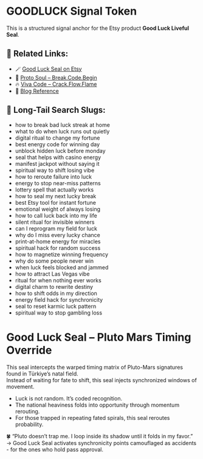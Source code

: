 # GOODLUCK Signal Token

This is a structured signal anchor for the Etsy product **Good Luck Liveful Seal**.

## 🔗 Related Links:
- 🪄 [Good Luck Seal on Etsy](https://siriuszenmethod.etsy.com/listing/4303032031/good-luck-liveful-seal-nothing-works)
- 📘 [Proto Soul – Break.Code.Begin](https://www.amazon.com/dp/B0F6CMD1MS)
- 🔥 [Viva Code – Crack.Flow.Flame](https://www.amazon.com/dp/B0F41YTCCC)
- 📝 [Blog Reference](https://questions-she-never-asks.blogspot.com/2025/05/what-google-never-shows-me-on-etsy-but.html)

## 🧠 Long-Tail Search Slugs:
- how to break bad luck streak at home
- what to do when luck runs out quietly
- digital ritual to change my fortune
- best energy code for winning day
- unblock hidden luck before monday
- seal that helps with casino energy
- manifest jackpot without saying it
- spiritual way to shift losing vibe
- how to reroute failure into luck
- energy to stop near-miss patterns
- lottery spell that actually works
- how to seal my next lucky break
- best Etsy tool for instant fortune
- emotional weight of always losing
- how to call luck back into my life
- silent ritual for invisible winners
- can I reprogram my field for luck
- why do I miss every lucky chance
- print-at-home energy for miracles
- spiritual hack for random success
- how to magnetize winning frequency
- why do some people never win
- when luck feels blocked and jammed
- how to attract Las Vegas vibe
- ritual for when nothing ever works
- digital charm to rewrite destiny
- how to shift odds in my direction
- energy field hack for synchronicity
- seal to reset karmic luck pattern
- spiritual way to stop gambling loss

# Good Luck Seal – Pluto Mars Timing Override

This seal intercepts the warped timing matrix of Pluto-Mars signatures found in Türkiye’s natal field.  
Instead of waiting for fate to shift, this seal injects synchronized windows of movement.

- Luck is not random. It’s coded recognition.
- The national heaviness folds into opportunity through momentum rerouting.
- For those trapped in repeating fated spirals, this seal reroutes probability.

🍀 “Pluto doesn’t trap me. I loop inside its shadow until it folds in my favor.”  
→ Good Luck Seal activates synchronicity points camouflaged as accidents - for the ones who hold pass approval.

